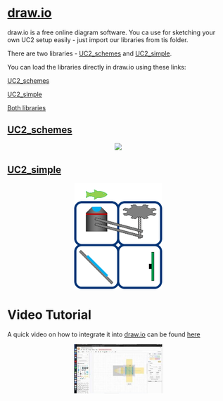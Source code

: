 # [draw.io](https://app.diagrams.net/)

draw.io is a free online diagram software. You ca use for sketching your own UC2 setup easily - just import our libraries from tis folder.

There are two libraries - [UC2_schemes](./DRAW.IO/UC2_schemes.xml) and [UC2_simple](./DRAW.IO/UC2_simple.xml).

You can load the libraries directly in draw.io using these links:

[UC2_schemes](https://app.diagrams.net/?splash=0&clibs=Uhttps%3A%2F%2Fraw.githubusercontent.com%2Fbionanoimaging%2FUC2-GIT%2Fmaster%2FMDK%2FDRAW.IO%2FUC2_schemes.xml)

[UC2_simple](https://app.diagrams.net/?splash=0&clibs=Uhttps://app.diagrams.net/?splash=0&clibs=Uhttps%3A%2F%2Fraw.githubusercontent.com%2Fbionanoimaging%2FUC2-GIT%2Fmaster%2FMDK%2FDRAW.IO%2FUC2_simple.xml)

[Both libraries](https://app.diagrams.net/?splash=0&clibs=Uhttps%3A%2F%2Fraw.githubusercontent.com%2Fbionanoimaging%2FUC2-GIT%2Fmaster%2FMDK%2FDRAW.IO%2FUC2_simple.xml;Uhttps%3A%2F%2Fraw.githubusercontent.com%2Fbionanoimaging%2FUC2-GIT%2Fmaster%2FMDK%2FDRAW.IO%2FUC2_schemes.xml)

## [UC2_schemes](./DRAW.IO/UC2_schemes.xml)

<p align="center">
<img src="../IMAGES/UC2_Setupcreation_1.png" width="450">
</p>

## [UC2_simple](./DRAW.IO/UC2_simple.xml)

<p align="center">
<img src="../IMAGES/UC2_simple_drawio.png" width="200">
</p>


# Video Tutorial

A quick video on how to integrate it into [draw.io](draw.io) can be found [here](https://youtu.be/BRtv55BRKH4)

<p align="center">
<img src="./IMAGES/drawiotutorial.jpg" width="200">
</p>

